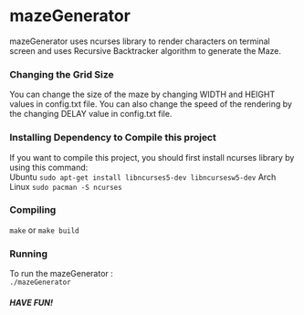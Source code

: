 # mazeGenerator
mazeGenerator uses ncurses library to render characters on terminal screen and uses Recursive Backtracker algorithm to generate the Maze.

### Changing the Grid Size
You can change the size of the maze by changing WIDTH and HEIGHT values in config.txt file. You can also change the speed of the rendering by the changing DELAY value in config.txt file.

### Installing Dependency to Compile this project

If you want to compile this project, you should first install ncurses library by using this command: <br />
Ubuntu
`sudo apt-get install libncurses5-dev libncursesw5-dev`
Arch Linux
`sudo pacman -S ncurses`

### Compiling

`make` or `make build`
### Running

To run the mazeGenerator : <br />
`./mazeGenerator`

##### HAVE FUN!

